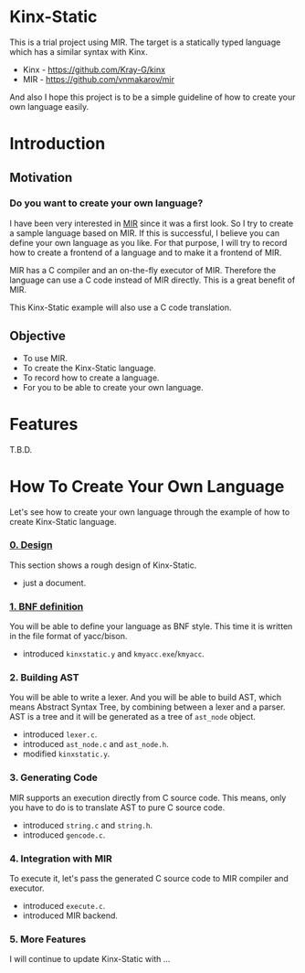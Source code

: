 # Kinx-Static

This is a trial project using MIR. The target is a statically typed language which has a similar syntax with Kinx.

* Kinx - https://github.com/Kray-G/kinx
* MIR - https://github.com/vnmakarov/mir

And also I hope this project is to be a simple guideline of how to create your own language easily.

# Introduction

## Motivation

### Do you want to create your own language?

I have been very interested in [MIR](https://github.com/vnmakarov/mir) since it was a first look.
So I try to create a sample language based on MIR.
If this is successful, I believe you can define your own language as you like.
For that purpose, I will try to record how to create a frontend of a language and to make it a frontend of MIR.

MIR has a C compiler and an on-the-fly executor of MIR.
Therefore the language can use a C code instead of MIR directly.
This is a great benefit of MIR.

This Kinx-Static example will also use a C code translation.

## Objective

* To use MIR.
* To create the Kinx-Static language.
* To record how to create a language.
* For you to be able to create your own language.

# Features

T.B.D.

# How To Create Your Own Language

Let's see how to create your own language through the example of how to create Kinx-Static language.

### [0. Design](history/0)

This section shows a rough design of Kinx-Static.

* just a document.

### [1. BNF definition](history/1)

You will be able to define your language as BNF style.
This time it is written in the file format of yacc/bison.

* introduced `kinxstatic.y` and `kmyacc.exe`/`kmyacc`.

### 2. Building AST

You will be able to write a lexer.
And you will be able to build AST, which means Abstract Syntax Tree, by combining between a lexer and a parser.
AST is a tree and it will be generated as a tree of `ast_node` object.

* introduced `lexer.c`.
* introduced `ast_node.c` and `ast_node.h`.
* modified `kinxstatic.y`.

### 3. Generating Code

MIR supports an execution directly from C source code.
This means, only you have to do is to translate AST to pure C source code.

* introduced `string.c` and `string.h`.
* introduced `gencode.c`.

### 4. Integration with MIR

To execute it, let's pass the generated C source code to MIR compiler and executor.

* introduced `execute.c`.
* introduced MIR backend.

### 5. More Features

I will continue to update Kinx-Static with ...
